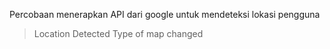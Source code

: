 Percobaan menerapkan API dari google untuk mendeteksi lokasi pengguna

> Location Detected
> Type of map changed